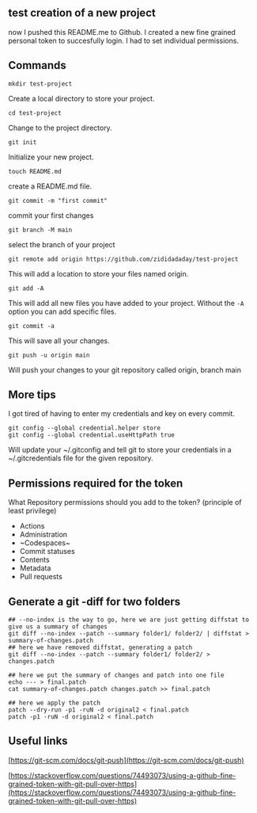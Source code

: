 ## test creation of a new project
now I pushed this README.me to Github.
I created a new fine grained personal token to succesfully login. I had to set individual permissions.

## Commands

`mkdir test-project`

Create a local directory to store your project.

`cd test-project`

Change to the project directory.

`git init`

Initialize your new project.

`touch README.md`

create a README.md file.

`git commit -m "first commit"`

commit your first changes

`git branch -M main`

select the branch of your project

`git remote add origin https://github.com/zididadaday/test-project`

This will add a location to store your files named origin.

`git add -A`

This will add all new files you have added to your project.
Without the `-A` option you can add specific files.

`git commit -a`

This will save all your changes.

`git push -u origin main`

Will push your changes to your git repository called origin, branch main


## More tips

I got tired of having to enter my credentials and key on every commit.
```
git config --global credential.helper store
git config --global credential.useHttpPath true
```
Will update your ~/.gitconfig and tell git to store your credentials in a ~/.gitcredentials file for the given repository.

## Permissions required for the token

What Repository permissions should you add to the token? (principle of least privilege)

- Actions
- Administration
- ~Codespaces~
- Commit statuses
- Contents
- Metadata
- Pull requests

## Generate a git -diff for two folders

```
## --no-index is the way to go, here we are just getting diffstat to give us a summary of changes
git diff --no-index --patch --summary folder1/ folder2/ | diffstat > summary-of-changes.patch
## here we have removed diffstat, generating a patch
git diff --no-index --patch --summary folder1/ folder2/ > changes.patch

## here we put the summary of changes and patch into one file
echo --- > final.patch
cat summary-of-changes.patch changes.patch >> final.patch

## here we apply the patch
patch --dry-run -p1 -ruN -d original2 < final.patch
patch -p1 -ruN -d original2 < final.patch
```

## Useful links

[https://git-scm.com/docs/git-push](https://git-scm.com/docs/git-push)

[https://stackoverflow.com/questions/74493073/using-a-github-fine-grained-token-with-git-pull-over-https](https://stackoverflow.com/questions/74493073/using-a-github-fine-grained-token-with-git-pull-over-https)
